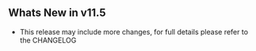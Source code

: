 Whats New in v11.5
--------------------------
- This release may include more changes, for full details please refer to the CHANGELOG
